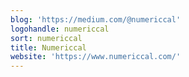 ```yaml
---
blog: 'https://medium.com/@numericcal'
logohandle: numericcal
sort: numericcal
title: Numericcal
website: 'https://www.numericcal.com/'
---
```

